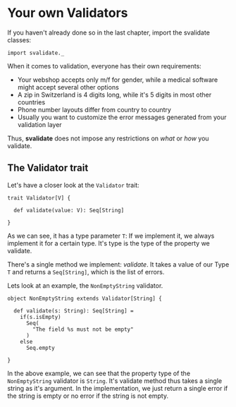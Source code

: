 # Your own Validators

If you haven't already done so in the last chapter, import the svalidate classes:

```tut
import svalidate._
```

When it comes to validation, everyone has their own requirements:
* Your webshop accepts only m/f for gender, while a medical software might accept several other options
* A zip in Switzerland is 4 digits long, while it's 5 digits in most other countries
* Phone number layouts differ from country to country
* Usually you want to customize the error messages generated from your validation layer

Thus, **svalidate** does not impose any restrictions on *what* or *how* you validate.

## The Validator trait

Let's have a closer look at the `Validator` trait:

```tut
trait Validator[V] {

  def validate(value: V): Seq[String]

}
```

As we can see, it has a type parameter `T`: If we implement it, we always implement it for a certain type. It's type is the
type of the property we validate.

There's a single method we implement: *validate*. It takes a value of our Type `T` and returns a `Seq[String]`,
which is the list of errors.

Lets look at an example, the `NonEmptyString` validator.

```tut
object NonEmptyString extends Validator[String] {

  def validate(s: String): Seq[String] =
    if(s.isEmpty)
      Seq(
        "The field %s must not be empty"
      )
    else
      Seq.empty

}
```

In the above example, we can see that the property type of the `NonEmptyString` validator is `String`. 
It's validate method thus takes a single string as it's argument. In the implementation, we just return
a single error if the string is empty or no error if the string is not empty.

